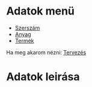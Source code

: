 # Adatok menü

- [Szerszám](mk001/mk001.md)
- [Anyag](mk002/mk002.md)
- [Termék](mk003/mk003.md)

Ha meg akarom nézni:
[Tervezés](../p1/p1.md)

# Adatok leirása


